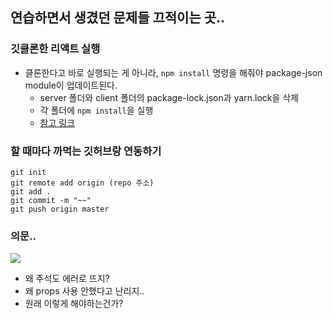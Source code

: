 ## 연습하면서 생겼던 문제들 끄적이는 곳..

### 깃클론한 리액트 실행
- 클론한다고 바로 실행되는 게 아니라, `npm install` 명령을 해줘야 package-json module이 업데이트된다.
  - server 폴더와 client 폴더의 package-lock.json과 yarn.lock을 삭제
  - 각 폴더에  `npm install`을 실행
  - [참고 링크](https://codemasterkimc.tistory.com/52)

### 할 때마다 까먹는 깃허브랑 연동하기
```
git init
git remote add origin (repo 주소)
git add .
git commit -m "~~"
git push origin master
```


### 의문..
![](2022-09-21-22-36-10.png)
- 왜 주석도 에러로 뜨지?
- 왜 props 사용 안했다고 난리지..
- 원래 이렇게 해야하는건가?